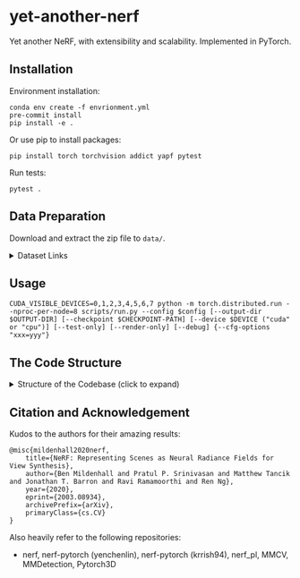 # yet-another-nerf

Yet another NeRF, with extensibility and scalability. Implemented in PyTorch.

## Installation

Environment installation:

```shell
conda env create -f envrionment.yml
pre-commit install
pip install -e .
```

Or use pip to install packages:

```shell
pip install torch torchvision addict yapf pytest
```

Run tests:

```shell
pytest .
```

## Data Preparation

Download and extract the zip file to `data/`.
<details>
    <summary>Dataset Links</summary>
Dataset: <https://drive.google.com/drive/folders/128yBriW1IG_3NJ5Rp7APSTZsJqdJdfc1>

blender_files.zip: <https://drive.google.com/file/d/1RjwxZCUoPlUgEWIUiuCmMmG0AhuV8A2Q/view?usp=sharing>

nerf_example_data.zip: <https://drive.google.com/file/d/1xzockqgkO-H3RCGfkZvIZNjOnk3l7AcT/view?usp=sharing>

nerf_llff_data.zip: <https://drive.google.com/file/d/16VnMcF1KJYxN9QId6TClMsZRahHNMW5g/view?usp=sharing>

nerf_real_360.zip: <https://drive.google.com/file/d/1jzggQ7IPaJJTKx9yLASWHrX8dXHnG5eB/view>

nerf_synthetic.zip: <https://drive.google.com/file/d/18JxhpWD-4ZmuFKLzKlAw-w5PpzZxXOcG/view?usp=sharing>

</details>

## Usage

```shell
CUDA_VISIBLE_DEVICES=0,1,2,3,4,5,6,7 python -m torch.distributed.run --nproc-per-node=8 scripts/run.py --config $config [--output-dir $OUTPUT-DIR] [--checkpoint $CHECKPOINT-PATH] [--device $DEVICE ("cuda" or "cpu")] [--test-only] [--render-only] [--debug] {--cfg-options "xxx=yyy"}
```

## The Code Structure

<details>
  <summary> Structure of the Codebase (click to expand) </summary>

### Structure

1. pipelines/
    pipeline
    the shapes of gt_rgb & bg_rgb should both be `(B, H, W, 3)` (to be compatible with the chunkify function, and used in `renderer`)
    [TODO]: `global_codes` is coupled with through the pipeline (include pipeline, renderer, and network), but this variable is only used in network)
    loss computing: to be compatible with distributed evaluation: per-sample losses are returned, with a `torch.mean` calling in the `runner.apis`.
    1. networks/
        - ray_bundle to points: (origins, directions, lengths)
        - input dim check.
        - The networks are hard to initialized, need stochastic sampling to break the bad initialization: `pipeline.ray_sampler.stratified_point_sampling_training` (main) & `pipeline.renderer.density_noise_std_train`
    2. renderer/
        - ray_point_finer, sample_pdf
        - background_deltas / background_opacity = 1e10, and use alpha mask to blend bg_color
        - use a `dataclass` to wrap the outputs from previous stage, and recursively call the render function
        - [FIXME]: the default `bg_color` is 0.0
        - `density_noise_std`, in original paper?
        `- blend_output=False`, the foreground mask is 1, but the also use the predicted background mask
    3. ray_sampler/
        - Right-hand coordinates: x-axis points to right, y-axis points to down, z-axis points to inward
        - camera: cam2world
        - tensor shape: `(batch_size, *spatial, -1)`, `spatial` is `[height, width]` or `[n_rays_per_image, 1]`
        - `directions` are not normalized
        - The shape `poses` could both be `(..., 4, 4)` or `(..., 3, 4)`
        - Supports custom `min/max_depth` & `image_width, image_height`, `xy_grid` from `image_width, image_height` leverages `functools.lru_cache`
2. dataset/
    the shapes of gt_rgb & bg_rgb should both be `(B, H, W, 3)` (to be compatible with the chunkify function)
    the range of images should be normalized to `[0, 1]` to compatible with the sigmoid activation.
    define a `dataset_bundle: NamedTuple` in the `Dataset`; in `runner.apis` wraps the data accordingly.
3. runner/
    Multiprocess loading is on CPU.

### Strcture of nerf.pl

1. models
    1. renderer
    2. networks
2. data module
3. trainer
    1. train / eval
    2. losses
    3. metrics
    4. opt
    5. (utils) optimizer / scheduler
    6. (utils) ckpt io
    7. (utils) visualization

### Entry of implicitron

`projects/implicitron_trainer/expertiments.py`
Use logger from logging

Global args:

- exp_dir
- dataset_args / dataloader_args (both are non_leaf)

Running Pipeline

- Build exp_dir
- Get dataset & dataloader (function)
- Build model (`init_model`)
  - Take responsibility for resume so also return the training stats & optimizer_state
  - Then move to devices
- Build optimizer & scheduler from former optimizer_state
- Training loops
  - seed all
  - Record lr from lr scheduler
  - train&val `trainvalidate`
  - test  `run_eval`
  - save checkpoint
- `test_when_finish` flag for final test

Outputs:

- Checkpoints
- Stats
- Visualizations

</details>

## Citation and Acknowledgement

Kudos to the authors for their amazing results:

```
@misc{mildenhall2020nerf,
    title={NeRF: Representing Scenes as Neural Radiance Fields for View Synthesis},
    author={Ben Mildenhall and Pratul P. Srinivasan and Matthew Tancik and Jonathan T. Barron and Ravi Ramamoorthi and Ren Ng},
    year={2020},
    eprint={2003.08934},
    archivePrefix={arXiv},
    primaryClass={cs.CV}
}
```

Also heavily refer to the following repositories:

- nerf, nerf-pytorch (yenchenlin), nerf-pytorch (krrish94), nerf_pl, MMCV, MMDetection, Pytorch3D

<!-- However, if you find this implementation or pre-trained models helpful, please consider to cite:

```
@misc{lin2020nerfpytorch,
  title={NeRF-pytorch},
  author={Yen-Chen, Lin},
  publisher = {GitHub},
  journal = {GitHub repository},
  howpublished={\url{https://github.com/yenchenlin/nerf-pytorch/}},
  year={2020}
} -->
